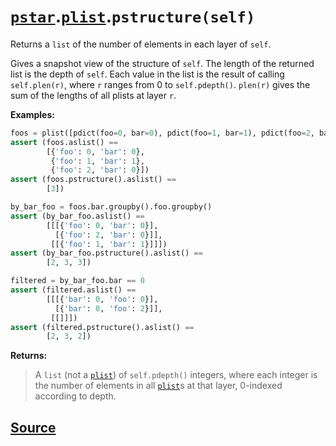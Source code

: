 # [`pstar`](./pstar.md).[`plist`](./pstar_plist.md).`pstructure(self)`

Returns a `list` of the number of elements in each layer of `self`.

Gives a snapshot view of the structure of `self`. The length of the returned
list is the depth of `self`. Each value in the list is the result of calling
`self.plen(r)`, where `r` ranges from 0 to `self.pdepth()`. `plen(r)` gives
the sum of the lengths of all plists at layer `r`.

**Examples:**
```python
foos = plist([pdict(foo=0, bar=0), pdict(foo=1, bar=1), pdict(foo=2, bar=0)])
assert (foos.aslist() ==
        [{'foo': 0, 'bar': 0},
         {'foo': 1, 'bar': 1},
         {'foo': 2, 'bar': 0}])
assert (foos.pstructure().aslist() ==
        [3])

by_bar_foo = foos.bar.groupby().foo.groupby()
assert (by_bar_foo.aslist() ==
        [[[{'foo': 0, 'bar': 0}],
          [{'foo': 2, 'bar': 0}]],
         [[{'foo': 1, 'bar': 1}]]])
assert (by_bar_foo.pstructure().aslist() ==
        [2, 3, 3])

filtered = by_bar_foo.bar == 0
assert (filtered.aslist() ==
        [[[{'bar': 0, 'foo': 0}],
          [{'bar': 0, 'foo': 2}]],
         [[]]])
assert (filtered.pstructure().aslist() ==
        [2, 3, 2])
```

**Returns:**

>    A `list` (not a [`plist`](./pstar_plist.md)) of `self.pdepth()` integers, where each integer is
>    the number of elements in all [`plist`](./pstar_plist.md)s at that layer, 0-indexed according to
>    depth.



## [Source](../pstar/pstar.py#L5159-L5203)